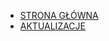 <style>
    #theme {
        color: var(--base-color)
    }
    #theme:hover {
        cursor: pointer;
    }
    #theme {
        margin-left: 10px;
    }
</style>

- <a href="https://globmc.pl/">STRONA GŁÓWNA</a>
- <a href="#/update">AKTUALIZACJE</a>
